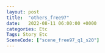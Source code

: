 ```yaml
---
layout: post
title:  "others_free97"
date:   2022-08-11 06:00:00 +0000
categories: Etc
Tags: Story Etc
SceneCode: ["scene_free97_q1_s20"]
---
```

